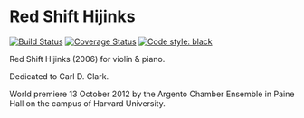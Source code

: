 Red Shift Hijinks
=================

[![Build Status](https://travis-ci.org/trevorbaca/hijinks.svg?branch=master)](https://travis-ci.org/trevorbaca/hijinks)
[![Coverage Status](https://coveralls.io/repos/github/trevorbaca/hijinks/badge.svg?branch=master)](https://coveralls.io/github/trevorbaca/hijinks?branch=master)
[![Code style: black](https://img.shields.io/badge/code%20style-black-000000.svg)](https://github.com/ambv/black)

Red Shift Hijinks (2006) for violin & piano.

Dedicated to Carl D. Clark.

World premiere 13 October 2012 by the Argento Chamber Ensemble in Paine Hall on
the campus of Harvard University.
